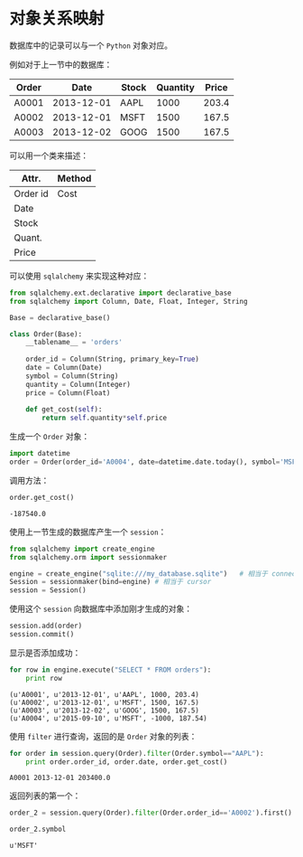 # 对象关系映射

数据库中的记录可以与一个 `Python` 对象对应。

例如对于上一节中的数据库：

Order|Date|Stock|Quantity|Price
--|--|--|--|--
A0001|2013-12-01|AAPL|1000|203.4
A0002|2013-12-01|MSFT|1500|167.5
A0003|2013-12-02|GOOG|1500|167.5

可以用一个类来描述：

Attr.|Method
--|--
Order id| Cost
Date|
Stock|
Quant.|
Price|

可以使用 `sqlalchemy` 来实现这种对应：


```python
from sqlalchemy.ext.declarative import declarative_base
from sqlalchemy import Column, Date, Float, Integer, String

Base = declarative_base()

class Order(Base):
    __tablename__ = 'orders'
    
    order_id = Column(String, primary_key=True)
    date = Column(Date)
    symbol = Column(String)
    quantity = Column(Integer)
    price = Column(Float)
    
    def get_cost(self):
        return self.quantity*self.price
```

生成一个 `Order` 对象：


```python
import datetime
order = Order(order_id='A0004', date=datetime.date.today(), symbol='MSFT', quantity=-1000, price=187.54)
```

调用方法：


```python
order.get_cost()
```




    -187540.0



使用上一节生成的数据库产生一个 `session`：


```python
from sqlalchemy import create_engine
from sqlalchemy.orm import sessionmaker

engine = create_engine("sqlite:///my_database.sqlite")   # 相当于 connection
Session = sessionmaker(bind=engine) # 相当于 cursor
session = Session()
```

使用这个 `session` 向数据库中添加刚才生成的对象：


```python
session.add(order)
session.commit()
```

显示是否添加成功：


```python
for row in engine.execute("SELECT * FROM orders"):
    print row
```

    (u'A0001', u'2013-12-01', u'AAPL', 1000, 203.4)
    (u'A0002', u'2013-12-01', u'MSFT', 1500, 167.5)
    (u'A0003', u'2013-12-02', u'GOOG', 1500, 167.5)
    (u'A0004', u'2015-09-10', u'MSFT', -1000, 187.54)
    

使用 `filter` 进行查询，返回的是 `Order` 对象的列表：


```python
for order in session.query(Order).filter(Order.symbol=="AAPL"):
    print order.order_id, order.date, order.get_cost()
```

    A0001 2013-12-01 203400.0
    

返回列表的第一个：


```python
order_2 = session.query(Order).filter(Order.order_id=='A0002').first()
```


```python
order_2.symbol
```




    u'MSFT'


